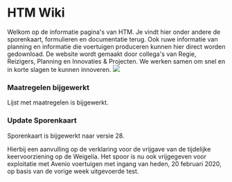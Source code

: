 HTM Wiki
========

Welkom op de informatie pagina's van HTM. Je vindt hier onder andere de sporenkaart, formulieren en documentatie terug. Ook ruwe informatie van planning en informatie die voertuigen produceren kunnen hier direct worden gedownload. De website wordt gemaakt door collega's van Regie, Reizigers, Planning en Innovaties & Projecten. We werken samen om snel en in korte slagen te kunnen innoveren.
  ![](img/logo-hr.jpg)


### Maatregelen bijgewerkt
Lijst met maatregelen is bijgewerkt.

### Update Sporenkaart
Sporenkaart is bijgewerkt naar versie 28.

Hierbij een aanvulling op de verklaring voor de vrijgave van de tijdelijke keervoorziening op de Weigelia. Het spoor is nu ook vrijgegeven voor exploitatie met Avenio voertuigen met ingang van heden, 20 februari 2020, op basis van de vorige week uitgevoerde test.
